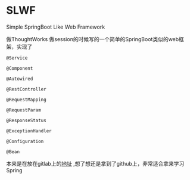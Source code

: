 # SLWF
Simple SpringBoot Like Web Framework

做ThoughtWorks 做session的时候写的一个简单的SpringBoot类似的web框架，实现了

`@Service`

`@Component`

`@Autowired`

`@RestController`

`@RequestMapping`

`@RequestParam`

`@ResponseStatus`

`@ExceptionHandler`

`@Configuration`

`@Bean`

本来是在放在gitlab上的[地址](https://gitlab.com/twu_xingfeng/myspring) ,想了想还是拿到了github上，非常适合拿来学习Spring
